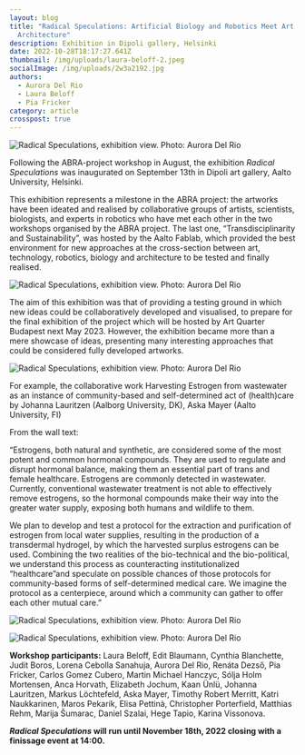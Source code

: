 ```yaml
---
layout: blog
title: "Radical Speculations: Artificial Biology and Robotics Meet Art and
  Architecture"
description: Exhibition in Dipoli gallery, Helsinki
date: 2022-10-28T18:17:27.641Z
thumbnail: /img/uploads/laura-beloff-2.jpeg
socialImage: /img/uploads/2w3a2192.jpg
authors:
  - Aurora Del Rio
  - Laura Beloff
  - Pia Fricker
category: article
crosspost: true
---
```

![](/img/uploads/aurora-del-rio.jpeg "Radical Speculations, exhibition view. Photo: Aurora Del Rio")

Following the ABRA-project workshop in August, the exhibition *Radical Speculations* was inaugurated on September 13th in Dipoli art gallery, Aalto University, Helsinki.

This exhibition represents a milestone in the ABRA project: the artworks have been ideated and realised by collaborative groups of artists, scientists, biologists, and experts in robotics who have met each other in the two workshops organised by the ABRA project. The last one, “Transdisciplinarity and Sustainability”, was hosted by the Aalto Fablab, which provided the best environment for new approaches at the cross-section between art, technology, robotics, biology and architecture to be tested and finally realised. 

![Radical Speculations, exhibition view. Photo: Aurora Del Rio](/img/uploads/2w3a2198.jpg " Photo: Aurora Del Rio")

The aim of this exhibition was that of providing a testing ground in which new ideas could be collaboratively developed and visualised, to prepare for the final exhibition of the project which will be hosted by Art Quarter Budapest next May 2023. However, the exhibition became more than a mere showcase of ideas, presenting many interesting approaches that could be considered fully developed artworks. 

![Radical Speculations, exhibition view. Photo: Aurora Del Rio](/img/uploads/2w3a2194.jpg)

For example, the collaborative work Harvesting Estrogen from wastewater as an instance of community-based and self-determined act of (health)care by Johanna Lauritzen (Aalborg University, DK), Aska Mayer (Aalto University, FI)

From the wall text: 

“Estrogens, both natural and synthetic, are considered some of the most potent and common hormonal compounds. They are used to regulate and disrupt hormonal balance, making them an essential part of trans and female healthcare. Estrogens are commonly detected in wastewater. Currently, conventional wastewater treatment is not able to effectively remove estrogens, so the hormonal compounds make their way into the greater water supply, exposing both humans and wildlife to them. 

We plan to develop and test a protocol for the extraction and purification of estrogen from local water supplies, resulting in the production of a transdermal hydrogel, by which the harvested surplus estrogens can be used. Combining the two realities of the bio-technical and the bio-political, we understand this process as counteracting institutionalized “healthcare”and speculate on possible chances of those protocols for community-based forms of self-determined medical care. We imagine the protocol as a centerpiece, around which a community can gather to offer each other mutual care.”

![Radical Speculations, exhibition view. Photo: Aurora Del Rio](/img/uploads/2w3a2187-copy.jpg)



![Radical Speculations, exhibition view. Photo: Aurora Del Rio](/img/uploads/2w3a2191.jpg)

**Workshop participants:** Laura Beloff, Edit Blaumann, Cynthia Blanchette, Judit Boros, Lorena Cebolla Sanahuja, Aurora Del Rio, Renáta Dezső, Pia Fricker, Carlos Gomez Cubero, Martin Michael Hanczyc, Sólja Holm Mortensen, Anca Horvath, Elizabeth Jochum, Kaan Ünlü, Johanna Lauritzen, Markus Löchtefeld, Aska Mayer, Timothy Robert Merritt, Katri Naukkarinen, Maros Pekarik, Elisa Pettinà, Christopher Porterfield, Matthias Rehm, Marija Šumarac, Daniel Szalai, Hege Tapio, Karina Vissonova.[](<>)

***Radical Speculations* will run until November 18th, 2022 closing with a finissage event at 14:00.**